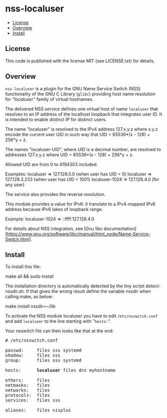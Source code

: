 # nss-localuser

- [License](#license)
- [Overview](#overview)
- [Install](#documentation)

## License

This code is published with the license MIT (see LICENSE.txt) for details.

## Overview

`nss-localuser` is a plugin for the GNU Name Service Switch (NSS)
functionality of the GNU C Library (`glibc`) providing host name
resolution for *"localuser"* family of virtual hostnames.

The delivered NSS service defines one virtual host of name `localuser`
that resolves to an IP address of the localhost loopback that integrates
user ID. It is intended to enable distinct IP for distinct users.

The name "localuser" is resolved to the IPv4 address 127.x.y.z
where x.y.z encode the current user UID in such way that
UID = 65536*(x - 128) + 256*y + z.

The names "localuser-UID", where UID is a decimal number, are resolved
to addresses 127.x.y.z where UID = 65536*(x - 128) + 256*y + z.

Allowed UID are from 0 to 4194303 included.

Examples:
  localuser      => 127.128.0.0   (when user has UID = 0)
  localuser      => 127.128.3.233 (when user has UID = 1001)
  localuser-1024 => 127.128.4.0   (for any user)

The service also provides the reverse resolution.

This module provides a value for IPv6: it translate to a IPv4-mapped IPv6 address
because IPv6 lakes of loopback range.

Example: localuser-1024 => ::ffff:127.128.4.0

For details about NSS integration, see
[Gnu libc documentation][https://www.gnu.org/software/libc/manual/html_node/Name-Service-Switch.html].

## Install

To install this file:

 make all && sudo install 

The installation directory is automatically detected by the tiny
script detect-nssdir.sh. If that gives the wrong result define the
variable nssdir when calling make, as below:

 make install nssdir=~/lib

To activate the NSS module localuser you have to edit
`/etc/nsswitch.conf` and add `localuser` to the
line starting with "`hosts:`".

Your nsswitch file can then looks like that at the end:

<pre># /etc/nsswitch.conf

passwd:     files sss systemd
shadow:     files sss
group:      files sss systemd

hosts:      <b>localuser</b> files dns myhostname

ethers:     files
netmasks:   files
networks:   files
protocols:  files
services:   files sss

aliases:    files nisplus
</pre>

